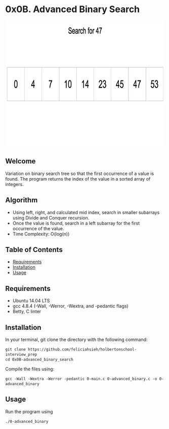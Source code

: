 # 0x0B. Advanced Binary Search

<p align="center"><img src="bePceUMnSG-binary_search_gif.gif" height="400px" /></p>

## Welcome
Variation on binary search tree so that the first occurrence of a value is found. The program returns the index of the value in a sorted array of integers.

## Algorithm

* Using left, right, and calculated mid index, search in smaller subarrays using Divide and Conquer recursion.
* Once the value is found, search in a left subarray for the first occurrence of the value.
* Time Complexity: O(log(n))

## Table of Contents
* [Requirements](#requirements)
* [Installation](#installation)
* [Usage](#usage)

## Requirements
* Ubuntu 14.04 LTS
* gcc 4.8.4 (-Wall, -Werror, -Wextra, and -pedantic flags)
* Betty, C linter

## Installation
In your terminal, git clone the directory with the following command:
```
git clone https://github.com/feliciahsieh/holbertonschool-interview_prep
cd 0x0B-advanced_binary_search
```

Compile the files using:

```
gcc -Wall -Wextra -Werror -pedantic 0-main.c 0-advanced_binary.c -o 0-advanced_binary
```

## Usage

Run the program using

```
./0-advanced_binary
```
